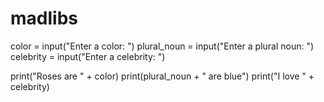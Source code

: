 # madlibs

color = input("Enter a color: ")
plural_noun = input("Enter a plural noun: ")
celebrity = input("Enter a celebrity: ")

print("Roses are " + color)
print(plural_noun + " are blue")
print("I love " + celebrity)
